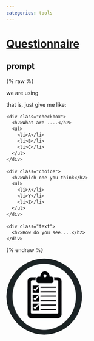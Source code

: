 ```yaml
---
categories: tools
---
```


# [Questionnaire](https://chat.openai.com/g/g-mtYJayyvX)

## prompt

{% raw %}

we are using
<script src="https://ajax.googleapis.com/ajax/libs/jquery/3.5.1/jquery.min.js"></script>
<script src="https://unpkg.com/survey-jquery"></script>
<link href="https://unpkg.com/survey-jquery/survey.css" type="text/css" rel="stylesheet" />

that is, just give me like:
```
<div class="checkbox">
  <h2>What are ....</h2>
  <ul>
    <li>A</li>
    <li>B</li>
    <li>C</li>
  </ul>
</div>

<div class="choice">
  <h2>Which one you think</h2>
  <ul>
    <li>X</li>
    <li>Y</li>
    <li>Z</li>
  </ul>
</div>

<div class="text">
  <h2>How do you see....</h2>
</div>
```

{% endraw %}


<img src="image.webp" Height="200" style="border-radius: 50%; overflow: hidden;" />